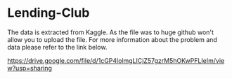 # Lending-Club

The data is extracted from Kaggle. As the file was to huge github won't allow you to upload the file. For more information about the problem and data please refer to the link below.

https://drive.google.com/file/d/1cGP4lolmgLICjZ57gzrM5hOKwPFLIeIm/view?usp=sharing
